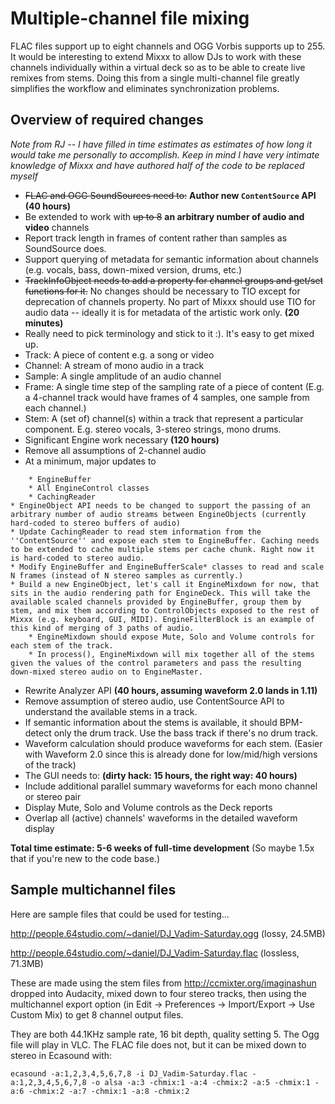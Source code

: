 # Multiple-channel file mixing

FLAC files support up to eight channels and OGG Vorbis supports up to
255. It would be interesting to extend Mixxx to allow DJs to work with
these channels individually within a virtual deck so as to be able to
create live remixes from stems. Doing this from a single multi-channel
file greatly simplifies the workflow and eliminates synchronization
problems.

## Overview of required changes

*Note from RJ -- I have filled in time estimates as estimates of how
long it would take me personally to accomplish. Keep in mind I have very
intimate knowledge of Mixxx and have authored half of the code to be
replaced myself*

  - ~~FLAC and OGG SoundSources need to:~~ **Author new `ContentSource`
    API** **(40 hours)**
  - Be extended to work with ~~up to 8~~ **an arbitrary number of audio
    and video** channels
  - Report track length in frames of content rather than samples as
    SoundSource does.
  - Support querying of metadata for semantic information about channels
    (e.g. vocals, bass, down-mixed version, drums, etc.)
  - ~~TrackInfoObject needs to add a property for channel groups and
    get/set functions for it.~~ No changes should be necessary to TIO
    except for deprecation of channels property. No part of Mixxx should
    use TIO for audio data -- ideally it is for metadata of the artistic
    work only. **(20 minutes)**
  - Really need to pick terminology and stick to it :). It's easy to get
    mixed up. 
  - Track: A piece of content e.g. a song or video
  - Channel: A stream of mono audio in a track
  - Sample: A single amplitude of an audio channel
  - Frame: A single time step of the sampling rate of a piece of content
    (E.g. a 4-channel track would have frames of 4 samples, one sample
    from each channel.)
  - Stem: A (set of) channel(s) within a track that represent a
    particular component. E.g. stereo vocals, 3-stereo strings, mono
    drums.
  - Significant Engine work necessary **(120 hours)**
  - Remove all assumptions of 2-channel audio 
  - At a minimum, major updates to

<!-- end list -->

``` 
    * EngineBuffer
    * All EngineControl classes
    * CachingReader
* EngineObject API needs to be changed to support the passing of an arbitrary number of audio streams between EngineObjects (currently hard-coded to stereo buffers of audio) 
* Update CachingReader to read stem information from the ''ContentSource'' and expose each stem to EngineBuffer. Caching needs to be extended to cache multiple stems per cache chunk. Right now it is hard-coded to stereo audio.
* Modify EngineBuffer and EngineBufferScale* classes to read and scale N frames (instead of N stereo samples as currently.)
* Build a new EngineObject, let's call it EngineMixdown for now, that sits in the audio rendering path for EngineDeck. This will take the available scaled channels provided by EngineBuffer, group them by stem, and mix them according to ControlObjects exposed to the rest of Mixxx (e.g. keyboard, GUI, MIDI). EngineFilterBlock is an example of this kind of merging of 3 paths of audio.
    * EngineMixdown should expose Mute, Solo and Volume controls for each stem of the track.
    * In process(), EngineMixdown will mix together all of the stems given the values of the control parameters and pass the resulting down-mixed stereo audio on to EngineMaster.
```

  - Rewrite Analyzer API **(40 hours, assuming waveform 2.0 lands in
    1.11)**
  - Remove assumption of stereo audio, use ContentSource API to
    understand the available stems in a track.
  - If semantic information about the stems is available, it should
    BPM-detect only the drum track. Use the bass track if there's no
    drum track.
  - Waveform calculation should produce waveforms for each stem. (Easier
    with Waveform 2.0 since this is already done for low/mid/high
    versions of the track)
  - The GUI needs to: **(dirty hack: 15 hours, the right way: 40
    hours)**
  - Include additional parallel summary waveforms for each mono channel
    or stereo pair
  - Display Mute, Solo and Volume controls as the Deck reports
  - Overlap all (active) channels' waveforms in the detailed waveform
    display

**Total time estimate: 5-6 weeks of full-time development** (So maybe
1.5x that if you're new to the code base.)

## Sample multichannel files

Here are sample files that could be used for testing...

<http://people.64studio.com/~daniel/DJ_Vadim-Saturday.ogg> (lossy,
24.5MB)

<http://people.64studio.com/~daniel/DJ_Vadim-Saturday.flac> (lossless,
71.3MB)

These are made using the stem files from
<http://ccmixter.org/imaginashun> dropped into Audacity, mixed down to
four stereo tracks, then using the multichannel export option (in Edit
-\> Preferences -\> Import/Export -\> Use Custom Mix) to get 8 channel
output files.

They are both 44.1KHz sample rate, 16 bit depth, quality setting 5. The
Ogg file will play in VLC. The FLAC file does not, but it can be mixed
down to stereo in Ecasound with:

`ecasound -a:1,2,3,4,5,6,7,8 -i DJ_Vadim-Saturday.flac
-a:1,2,3,4,5,6,7,8 -o alsa -a:3 -chmix:1 -a:4 -chmix:2 -a:5 -chmix:1
-a:6 -chmix:2 -a:7 -chmix:1 -a:8 -chmix:2`
